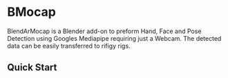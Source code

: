 # BMocap

BlendArMocap is a Blender add-on to preform Hand, Face and Pose Detection using Googles Mediapipe requiring just a Webcam. The detected data can be easily transferred to rifigy rigs.

## Quick Start
